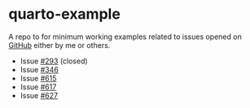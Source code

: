 # quarto-example

A repo to for minimum working examples related to issues opened on [GitHub](https://github.com/quarto-dev/quarto-cli) either by me or others.

- Issue [#293](https://github.com/quarto-dev/quarto-cli/issues/293) (closed)
- Issue [#346](https://github.com/quarto-dev/quarto-cli/issues/346)
- Issue [#615](https://github.com/quarto-dev/quarto-cli/issues/615)
- Issue [#617](https://github.com/quarto-dev/quarto-cli/issues/617)
- Issue [#627](https://github.com/quarto-dev/quarto-cli/issues/627)


